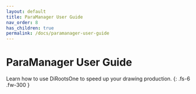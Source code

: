 ```yaml
---
layout: default
title: ParaManager User Guide
nav_order: 8
has_children: true
permalink: /docs/paramanager-user-guide
---
```


# ParaManager User Guide

Learn how to use DiRootsOne to speed up your drawing production.
{: .fs-6 .fw-300 }